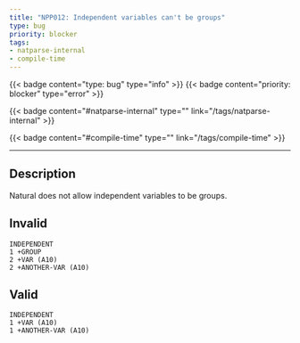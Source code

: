 ```yaml
---
title: "NPP012: Independent variables can't be groups"
type: bug
priority: blocker
tags:
- natparse-internal 
- compile-time 
---
```


{{< badge content="type: bug" type="info" >}}
{{< badge content="priority: blocker" type="error" >}}


{{< badge content="#natparse-internal" type="" link="/tags/natparse-internal" >}}

{{< badge content="#compile-time" type="" link="/tags/compile-time" >}}

---

## Description
Natural does not allow independent variables to be groups.

## Invalid

```natural
INDEPENDENT
1 +GROUP
2 +VAR (A10)
2 +ANOTHER-VAR (A10)
```

## Valid

```natural
INDEPENDENT
1 +VAR (A10)
1 +ANOTHER-VAR (A10)
```
